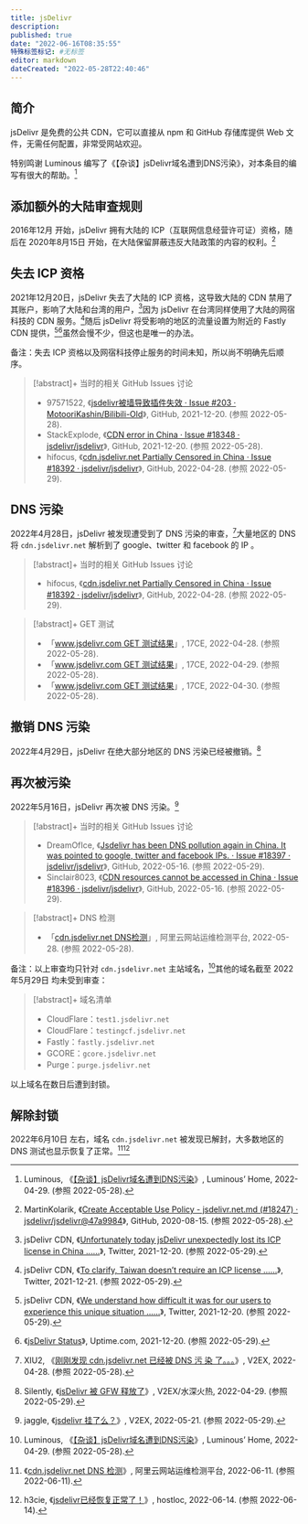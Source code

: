 ```yaml
---
title: jsDelivr
description:
published: true
date: "2022-06-16T08:35:55"
特殊标签标记: #无标签
editor: markdown
dateCreated: "2022-05-28T22:40:46"
---
```


## 简介

jsDelivr 是免费的公共 CDN，它可以直接从 npm 和 GitHub 存储库提供 Web 文件，无需任何配置，非常受网站欢迎。

特别鸣谢 Luminous 编写了《【杂谈】jsDelivr域名遭到DNS污染》，对本条目的编写有很大的帮助。[^6295]

[^6295]: Luminous, 《[【杂谈】jsDelivr域名遭到DNS污染](https://web.archive.org/web/20220429013214/https://luotianyi.vc/6295.html)》, Luminous’ Home, 2022-04-29. (参照 2022-05-28).

## 添加额外的大陆审查规则

2016年12月 开始，jsDelivr 拥有大陆的 ICP（互联网信息经营许可证）资格，随后在 2020年8月15日 开始，在大陆保留屏蔽违反大陆政策的内容的权利。[^18247]

[^18247]: MartinKolarik, 《[Create Acceptable Use Policy - jsdelivr.net.md (#18247) · jsdelivr/jsdelivr@47a9984](https://web.archive.org/web/20210909094725/https://github.com/jsdelivr/jsdelivr/commit/47a9984457d37ca0c46904fe2bd5d827ee6fee96)》, GitHub, 2020-08-15. (参照 2022-05-28).

## 失去 ICP 资格

2021年12月20日，jsDelivr 失去了大陆的 ICP 资格，这导致大陆的 CDN 禁用了其账户，影响了大陆和台湾的用户，[^5652]因为 jsDelivr 在台湾同样使用了大陆的网宿科技的 CDN 服务。[^1710]随后 jsDelivr 将受影响的地区的流量设置为附近的 Fastly CDN 提供，[^2525][^jsds]虽然会慢不少，但这也是唯一的办法。

[^5652]: jsDelivr CDN, 《[Unfortunately today jsDelivr unexpectedly lost its ICP license in China ……](https://web.archive.org/web/20220519203611/https://twitter.com/jsDelivr/status/1472870623051456522)》, Twitter, 2021-12-20. (参照 2022-05-29).

[^1710]: jsDelivr CDN, 《[To clarify, Taiwan doesn’t require an ICP license ……](https://web.archive.org/web/20211220181420/https://twitter.com/jsDelivr/status/1472992488080171015)》, Twitter, 2021-12-21. (参照 2022-05-29).

[^2525]: jsDelivr CDN, 《[We understand how difficult it was for our users to experience this unique situation ……](https://web.archive.org/web/20211220101002/https://twitter.com/jsDelivr/status/1472870625257660418)》, Twitter, 2021-12-20. (参照 2022-05-29).

[^jsds]: 《[jsDelivr Status](https://web.archive.org/web/20220528230627/https://status.jsdelivr.com/?start=20211220&end=20211221)》, Uptime.com, 2021-12-20. (参照 2022-05-29).

备注：失去 ICP 资格以及网宿科技停止服务的时间未知，所以尚不明确先后顺序。

> [!abstract]+ 当时的相关 GitHub Issues 讨论
>
> +   97571522, 《[jsdelivr被墙导致插件失效 · Issue #203 · MotooriKashin/Bilibili-Old](https://web.archive.org/web/20220528144809/https://github.com/MotooriKashin/Bilibili-Old/issues/203)》, GitHub, 2021-12-20. (参照 2022-05-28).
> +   StackExplode, 《[CDN error in China · Issue #18348 · jsdelivr/jsdelivr](https://web.archive.org/web/20220528144603/https://github.com/jsdelivr/jsdelivr/issues/18348)》, GitHub, 2021-12-20. (参照 2022-05-28).
> +   hifocus, 《[cdn.jsdelivr.net Partially Censored in China · Issue #18392 · jsdelivr/jsdelivr](https://web.archive.org/web/20220507055537/https://github.com/jsdelivr/jsdelivr/issues/18392)》, GitHub, 2022-04-28. (参照 2022-05-29).

## DNS 污染

2022年4月28日，jsDelivr 被发现遭受到了 DNS 污染的审查，[^849894]大量地区的 DNS 将 `cdn.jsdelivr.net` 解析到了 google、twitter 和 facebook 的 IP 。

[^849894]: XIU2, 《[刚刚发现 cdn.jsdelivr.net 已经被 DNS 污 染 了。。。](https://web.archive.org/web/20220524030010/https://www.v2ex.com/t/849894)》, V2EX, 2022-04-28. (参照 2022-05-28).

> [!abstract]+ 当时的相关 GitHub Issues 讨论
>
> +   hifocus, 《[cdn.jsdelivr.net Partially Censored in China · Issue #18392 · jsdelivr/jsdelivr](https://web.archive.org/web/20220507055537/https://github.com/jsdelivr/jsdelivr/issues/18392)》, GitHub, 2022-04-28. (参照 2022-05-29).

> [!abstract]+ GET 测试
>
> +   「[www.jsdelivr.com GET 测试结果](https://web.archive.org/web/20220428122735/http://17ce.com/site/http/20220428_23041930c6ee11ecabdac77ea2bc38de:1.html)」, 17CE, 2022-04-28. (参照 2022-05-28).
> +   「[www.jsdelivr.com GET 测试结果](https://web.archive.org/web/20220429105014/http://17ce.com/site/http/20220429_7d059100c7a911eca6c6f3822089be12:1.html)」, 17CE, 2022-04-29. (参照 2022-05-28).
> +   「[www.jsdelivr.com GET 测试结果](https://web.archive.org/web/20220430011034/http://17ce.com/site/http/20220430_0f787ac0c82211eca6c6f3822089be12:1.html)」, 17CE, 2022-04-30. (参照 2022-05-28).

## 撤销 DNS 污染

2022年4月29日，jsDelivr 在绝大部分地区的 DNS 污染已经被撤销。[^850128]

[^850128]: Silently, 《[jsDelivr 被 GFW 释放了](https://www.v2ex.com/t/850128)》, V2EX/水深火热, 2022-04-29. (参照 2022-05-29).

## 再次被污染

2022年5月16日，jsDelivr 再次被 DNS 污染。[^854324]

[^854324]: jaggle, 《[jsdelivr 挂了么？](https://web.archive.org/web/20220522055244/https://www.v2ex.com/t/854324)》, V2EX, 2022-05-21. (参照 2022-05-29).

> [!abstract]+ 当时的相关 GitHub Issues 讨论
>
> +   DreamOfIce, 《[Jsdelivr has been DNS pollution again in China. It was pointed to google, twitter and facebook IPs. · Issue #18397 · jsdelivr/jsdelivr](https://web.archive.org/web/20220529083156/https://github.com/jsdelivr/jsdelivr/issues/18397)》, GitHub, 2022-05-16. (参照 2022-05-29).
> +   Sinclair8023, 《[CDN resources cannot be accessed in China · Issue #18396 · jsdelivr/jsdelivr](https://web.archive.org/web/20220529083155/https://github.com/jsdelivr/jsdelivr/issues/18396)》, GitHub, 2022-05-16. (参照 2022-05-29).

> [!abstract]+ DNS 检测
>
> +   「[cdn.jsdelivr.net DNS检测](https://web.archive.org/web/20220528143905/https://zijian.aliyun.com/detect/dns/DNS_PING-91433b39aff9db99decd9d9d89eb4e2c-1653748680516)」, 阿里云网站运维检测平台, 2022-05-28. (参照 2022-05-28).

备注：以上审查均只针对 `cdn.jsdelivr.net` 主站域名，[^6295]其他的域名截至 2022年5月29日 均未受到审查：

> [!abstract]+ 域名清单
>
> +   CloudFlare：`test1.jsdelivr.net`
> +   CloudFlare：`testingcf.jsdelivr.net`
> +   Fastly：`fastly.jsdelivr.net`
> +   GCORE：`gcore.jsdelivr.net`
> +   Purge：`purge.jsdelivr.net`

以上域名在数日后遭到封锁。

## 解除封锁

2022年6月10日 左右，域名 `cdn.jsdelivr.net` 被发现已解封，大多数地区的 DNS 测试也显示恢复了正常。[^3c91][^1032441]

[^3c91]: 《[cdn.jsdelivr.net DNS 检测](https://web.archive.org/web/20220611055420/https://zijian.aliyun.com/detect/dns/DNS_PING-8b566904aff9db99decd9d9d3c914f6b-1654926779971)》, 阿里云网站运维检测平台, 2022-06-11. (参照 2022-06-11).

[^1032441]: h3cie, 《[jsdelivr已经恢复正常了！](https://web.archive.org/web/20220614034857/https://hostloc.com/thread-1032441-1-1.html)》, hostloc, 2022-06-14. (参照 2022-06-14).
